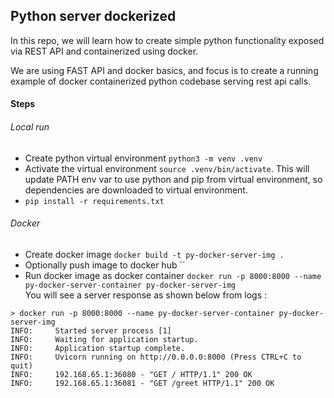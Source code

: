 ## Python server dockerized

In this repo, we will learn how to create simple python functionality exposed via REST API and containerized using docker.  

We are using FAST API and docker basics, and focus is to create a running example of docker containerized python codebase serving rest api calls.  

#### Steps 

###### Local run
* Create python virtual environment `python3 -m venv .venv`  
* Activate the virtual environment `source .venv/bin/activate`. This will update PATH env var to use python and pip from virtual environment, so dependencies are downloaded to virtual environment.  
* `pip install -r requirements.txt`  

###### Docker 
* Create docker image `docker build -t py-docker-server-img .`  
* Optionally push image to docker hub ``  
* Run docker image as docker container `docker run -p 8000:8000 --name py-docker-server-container py-docker-server-img`  
You will see a server response as shown below from logs :   
```
> docker run -p 8000:8000 --name py-docker-server-container py-docker-server-img
INFO:     Started server process [1]
INFO:     Waiting for application startup.
INFO:     Application startup complete.
INFO:     Uvicorn running on http://0.0.0.0:8000 (Press CTRL+C to quit)
INFO:     192.168.65.1:36080 - "GET / HTTP/1.1" 200 OK
INFO:     192.168.65.1:36081 - "GET /greet HTTP/1.1" 200 OK
```
